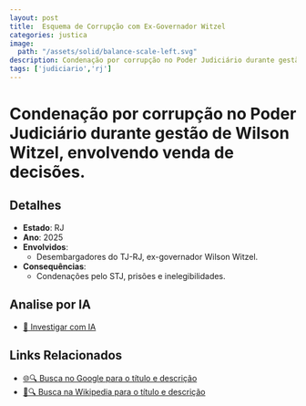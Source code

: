 ```yaml
---
layout: post
title:  Esquema de Corrupção com Ex-Governador Witzel
categories: justica
image:
  path: "/assets/solid/balance-scale-left.svg"
description: Condenação por corrupção no Poder Judiciário durante gestão de Wilson Witzel✧  envolvendo venda de decisões.Desembargadores do TJ-RJ✧  ex-governador Wilson Witzel.
tags: ['judiciario','rj']
---
```


# Condenação por corrupção no Poder Judiciário durante gestão de Wilson Witzel, envolvendo venda de decisões.

## Detalhes
- **Estado**: RJ
- **Ano**: 2025
- **Envolvidos**:
  - Desembargadores do TJ-RJ, ex-governador Wilson Witzel.
- **Consequências**:
  - Condenações pelo STJ, prisões e inelegibilidades.

## Analise por IA
- [🤖 Investigar com IA](https://www.perplexity.ai/search?q=Esquema%20de%20Corrup%C3%A7%C3%A3o%20com%20Ex-Governador%20Witzel%20Condena%C3%A7%C3%A3o%20por%20corrup%C3%A7%C3%A3o%20no%20Poder%20Judici%C3%A1rio%20durante%20gest%C3%A3o%20de%20Wilson%20Witzel%2C%20envolvendo%20venda%20de%20decis%C3%B5es.%20RJ)

## Links Relacionados
- [🌐🔍 Busca no Google para o título e descrição](https://www.google.com/search?q=Esquema%20de%20Corrup%C3%A7%C3%A3o%20com%20Ex-Governador%20Witzel%20Condena%C3%A7%C3%A3o%20por%20corrup%C3%A7%C3%A3o%20no%20Poder%20Judici%C3%A1rio%20durante%20gest%C3%A3o%20de%20Wilson%20Witzel%2C%20envolvendo%20venda%20de%20decis%C3%B5es.%20RJ)
- [📖🔍 Busca na Wikipedia para o título e descrição](https://pt.wikipedia.org/w/index.php?search=Esquema%20de%20Corrup%C3%A7%C3%A3o%20com%20Ex-Governador%20Witzel%20Condena%C3%A7%C3%A3o%20por%20corrup%C3%A7%C3%A3o%20no%20Poder%20Judici%C3%A1rio%20durante%20gest%C3%A3o%20de%20Wilson%20Witzel%2C%20envolvendo%20venda%20de%20decis%C3%B5es.%20RJ)

